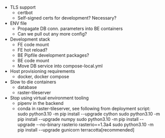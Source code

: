 - TLS support
    - certbot
    - Self-signed certs for development? Necessary?
- ENV file
    - Propagate DB conn. parameters into BE containers
    - Can we pull out any more config?
- Development stack
    - FE code mount
    - FE hot reload?
    - BE Pipfile development packages?
    - BE code mount
    - Move DB service into compose-local.yml
- Host provisioning requirements
    - docker, docker compose
- Slow to die containers
    - database
    - raster-tileserver
- Stop using virtual environment tooling
    - pipenv in the backend
    - conda in raster-tileserver, see following from deployment script:
        sudo python3.10 -m pip install --upgrade cython
        sudo python3.10 -m pip install --upgrade numpy
        sudo python3.10 -m pip install --upgrade --no-binary rasterio rasterio==1.3a4
        sudo python3.10 -m pip install --upgrade gunicorn terracotta[recommended]
